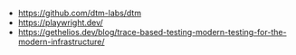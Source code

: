 - https://github.com/dtm-labs/dtm
- https://playwright.dev/
- https://gethelios.dev/blog/trace-based-testing-modern-testing-for-the-modern-infrastructure/
